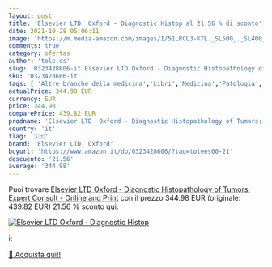 ```yaml
---
layout: post
title: 'Elsevier LTD  Oxford - Diagnostic Histop al 21.56 % di sconto'
date: 2021-10-28 05:06:11
image: 'https://m.media-amazon.com/images/I/51LRCL3-KTL._SL500_._SL400_.jpg'
comments: true
category: ofertas
author: 'tole.es'
slug: '0323428606-it Elsevier LTD Oxford - Diagnostic Histopathology of Tumors:...'
sku: '0323428606-it'
tags: [ 'Altre branche della medicina','Libri','Medicina','Patologia','Scienze, tecnologia e medicina','elsevier ltd, oxford', ]
actualPrice: 344.98 EUR
currency: EUR
price: 344.98
comparePrice: 439.82 EUR
prodname: 'Elsevier LTD  Oxford - Diagnostic Histopathology of Tumors: Expert Consult - Online and Print'
country: 'it'
flag: '🇮🇹'
brand: 'Elsevier LTD, Oxford'
buyurl: 'https://www.amazon.it/dp/0323428606/?tag=tolees00-21'
descuento: '21.56'
average: '344.98'
---
```


Puoi trovare [Elsevier LTD  Oxford - Diagnostic Histopathology of Tumors: Expert Consult - Online and Print](https://www.amazon.it/dp/0323428606/?tag=tolees00-21) con il prezzo 344.98 EUR (originale: 439.82 EUR) 21.56 % sconto qui:

[![Elsevier LTD  Oxford - Diagnostic Histop](https://m.media-amazon.com/images/I/51LRCL3-KTL._SL500_._SL400_.jpg)](https://www.amazon.it/dp/0323428606/?tag=tolees00-21)

ℹ️:


[🛒 Acquista qui!!](https://www.amazon.it/dp/0323428606/?tag=tolees00-21)
